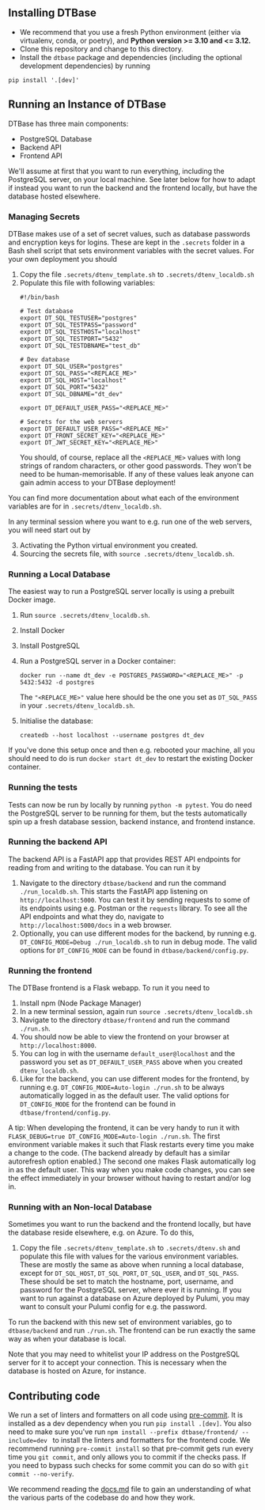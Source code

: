 ## Installing DTBase

* We recommend that you use a fresh Python environment (either via virtualenv, conda, or poetry), and **Python version >= 3.10 and <= 3.12.**
* Clone this repository and change to this directory.
* Install the `dtbase` package and dependencies (including the optional development dependencies) by running
```
pip install '.[dev]'
```

## Running an Instance of DTBase

DTBase has three main components:

- PostgreSQL Database
- Backend API
- Frontend API

We'll assume at first that you want to run everything, including the PostgreSQL server, on your local machine. See later below for how to adapt if instead you want to run the backend and the frontend locally, but have the database hosted elsewhere.

### Managing Secrets

DTBase makes use of a set of secret values, such as database passwords and encryption keys for logins. These are kept in the `.secrets` folder in a Bash shell script that sets environment variables with the secret values. For your own deployment you should

1. Copy the file `.secrets/dtenv_template.sh` to `.secrets/dtenv_localdb.sh`
2. Populate this file with following variables:
    ```
    #!/bin/bash

    # Test database
    export DT_SQL_TESTUSER="postgres"
    export DT_SQL_TESTPASS="password"
    export DT_SQL_TESTHOST="localhost"
    export DT_SQL_TESTPORT="5432"
    export DT_SQL_TESTDBNAME="test_db"

    # Dev database
    export DT_SQL_USER="postgres"
    export DT_SQL_PASS="<REPLACE_ME>"
    export DT_SQL_HOST="localhost"
    export DT_SQL_PORT="5432"
    export DT_SQL_DBNAME="dt_dev"

    export DT_DEFAULT_USER_PASS="<REPLACE_ME>"

    # Secrets for the web servers
    export DT_DEFAULT_USER_PASS="<REPLACE_ME>"
    export DT_FRONT_SECRET_KEY="<REPLACE_ME>"
    export DT_JWT_SECRET_KEY="<REPLACE_ME>"
    ```
    You should, of course, replace all the `<REPLACE_ME>` values with long strings of random characters, or other good passwords. They won't be need to be human-memorisable. If any of these values leak anyone can gain admin access to your DTBase deployment!

You can find more documentation about what each of the environment variables are for in `.secrets/dtenv_localdb.sh`.

In any terminal session where you want to e.g. run one of the web servers, you will need start out by

3. Activating the Python virtual environment you created.
4. Sourcing the secrets file, with `source .secrets/dtenv_localdb.sh`.

### Running a Local Database

The easiest way to run a PostgreSQL server locally is using a prebuilt Docker image.
1. Run `source .secrets/dtenv_localdb.sh`.
2. Install Docker
3. Install PostgreSQL
4. Run a PostgreSQL server in a Docker container:

    `docker run --name dt_dev -e POSTGRES_PASSWORD="<REPLACE_ME>" -p 5432:5432 -d postgres`

    The `"<REPLACE_ME>"` value here should be the one you set as `DT_SQL_PASS` in your `.secrets/dtenv_localdb.sh`.
5. Initialise the database:

    `createdb --host localhost --username postgres dt_dev`

If you've done this setup once and then e.g. rebooted your machine, all you should need to do is run `docker start dt_dev` to restart the existing Docker container.

### Running the tests

Tests can now be run by locally by running `python -m pytest`. You do need the PostgreSQL server to be running for them, but the tests automatically spin up a fresh database session, backend instance, and frontend instance.

### Running the backend API

The backend API is a FastAPI app that provides REST API endpoints for reading from and writing to the database. You can run it by
1. Navigate to the directory `dtbase/backend` and run the command `./run_localdb.sh`. This starts the FastAPI app listening on `http://localhost:5000`. You can test it by sending requests to some of its endpoints using e.g. Postman or the `requests` library. To see all the API endpoints and what they do, navigate to `http://localhost:5000/docs` in a web browser.
2. Optionally, you can use different modes for the backend, by running e.g. `DT_CONFIG_MODE=Debug ./run_localdb.sh` to run in debug mode. The valid options for `DT_CONFIG_MODE` can be found in `dtbase/backend/config.py`.

### Running the frontend

The DTBase frontend is a Flask webapp. To run it you need to
1. Install npm (Node Package Manager)
2. In a new terminal session, again run `source .secrets/dtenv_localdb.sh`
3. Navigate to the directory `dtbase/frontend` and run the command `./run.sh`.
4. You should now be able to view the frontend on your browser at `http://localhost:8000`.
5. You can log in with the username `default_user@localhost` and the password you set as `DT_DEFAULT_USER_PASS` above when you created `dtenv_localdb.sh`.
6. Like for the backend, you can use different modes for the frontend, by running e.g. `DT_CONFIG_MODE=Auto-login ./run.sh` to be always automatically logged in as the default user. The valid options for `DT_CONFIG_MODE` for the frontend can be found in `dtbase/frontend/config.py`.

A tip: When developing the frontend, it can be very handy to run it with `FLASK_DEBUG=true DT_CONFIG_MODE=Auto-login ./run.sh`. The first environment variable makes it such that Flask restarts every time you make a change to the code. (The backend already by default has a similar autorefresh option enabled.) The second one makes Flask automatically log in as the default user. This way when you make code changes, you can see the effect immediately in your browser without having to restart and/or log in.

### Running with an Non-local Database

Sometimes you want to run the backend and the frontend locally, but have the database reside elsewhere, e.g. on Azure. To do this,
1. Copy the file `.secrets/dtenv_template.sh` to `.secrets/dtenv.sh` and populate this file with values for the various environment variables. These are mostly the same as above when running a local database, except for `DT_SQL_HOST`, `DT_SQL_PORT`, `DT_SQL_USER`, and `DT_SQL_PASS`. These should be set to match the hostname, port, username, and password for the PostgreSQL server, where ever it is running. If you want to run against a database on Azure deployed by Pulumi, you may want to consult your Pulumi config for e.g. the password.

To run the backend with this new set of environment variables, go to `dtbase/backend` and run `./run.sh`. The frontend can be run exactly the same way as when your database is local.

Note that you may need to whitelist your IP address on the PostgreSQL server for it to accept your connection. This is necessary when the database is hosted on Azure, for instance.

## Contributing code

We run a set of linters and formatters on all code using [pre-commit](https://pre-commit.com/). It is installed as a dev dependency when you run `pip install .[dev]`. You also need to make sure you've run `npm install --prefix dtbase/frontend/ --include=dev ` to install the linters and formatters for the frontend code. We recommend running `pre-commit install` so that pre-commit gets run every time you `git commit`, and only allows you to commit if the checks pass. If you need to bypass such checks for some commit you can do so with `git commit --no-verify`.

We recommend reading the [docs.md](docs.md) file to gain an understanding of what the various parts of the codebase do and how they work.
